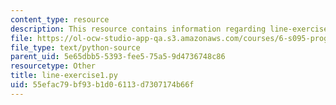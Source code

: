 ```yaml
---
content_type: resource
description: This resource contains information regarding line-exercise1.py.
file: https://ol-ocw-studio-app-qa.s3.amazonaws.com/courses/6-s095-programming-for-the-puzzled-january-iap-2018/55efac79bf93b1d06113d7307174b66f_line-exercise1.py
file_type: text/python-source
parent_uid: 5e65dbb5-5393-fee5-75a5-9d4736748c86
resourcetype: Other
title: line-exercise1.py
uid: 55efac79-bf93-b1d0-6113-d7307174b66f
---
```

